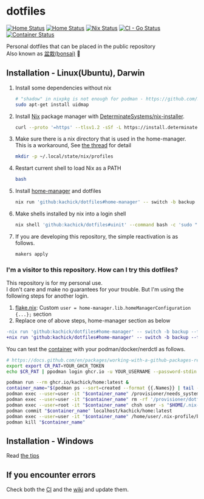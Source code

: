 # dotfiles

[![Home Status](https://github.com/kachick/dotfiles/actions/workflows/ci-home.yml/badge.svg?branch=main)](https://github.com/kachick/dotfiles/actions/workflows/ci-home.yml?query=branch%3Amain+)
[![Home Status](https://github.com/kachick/dotfiles/actions/workflows/windows.yml/badge.svg?branch=main)](https://github.com/kachick/dotfiles/actions/workflows/windows.yml?query=branch%3Amain+)
[![Nix Status](https://github.com/kachick/dotfiles/actions/workflows/ci-nix.yml/badge.svg?branch=main)](https://github.com/kachick/dotfiles/actions/workflows/ci-nix.yml?query=branch%3Amain+)
[![CI - Go Status](https://github.com/kachick/dotfiles/actions/workflows/ci-go.yml/badge.svg?branch=main)](https://github.com/kachick/dotfiles/actions/workflows/ci-go.yml?query=branch%3Amain+)
[![Container Status](https://github.com/kachick/dotfiles/actions/workflows/container.yml/badge.svg?branch=main)](https://github.com/kachick/dotfiles/actions/workflows/container.yml?query=branch%3Amain+)

Personal dotfiles that can be placed in the public repository\
Also known as [盆栽(bonsai)](https://en.wikipedia.org/wiki/Bonsai) 🌳

## Installation - Linux(Ubuntu), Darwin

1. Install some dependencies without nix
   ```bash
   # "shadow" in nixpkg is not enough for podman - https://github.com/NixOS/nixpkgs/issues/138423
   sudo apt-get install uidmap
   ```
1. Install [Nix](https://nixos.org/) package manager with [DeterminateSystems/nix-installer](https://github.com/DeterminateSystems/nix-installer).
   ```bash
   curl --proto '=https' --tlsv1.2 -sSf -L https://install.determinate.systems/nix | sh -s -- install
   ```
1. Make sure there is a nix directory that is used in the home-manager.\
   This is a workaround, See [the thread](https://www.reddit.com/r/Nix/comments/1443k3o/comment/jr9ht5g/?utm_source=reddit&utm_medium=web2x&context=3) for detail
   ```bash
   mkdir -p ~/.local/state/nix/profiles
   ```
1. Restart current shell to load Nix as a PATH
   ```bash
   bash
   ```
1. Install [home-manager](https://github.com/nix-community/home-manager) and dotfiles
   ```bash
   nix run 'github:kachick/dotfiles#home-manager' -- switch -b backup --flake 'github:kachick/dotfiles#kachick'
   ```
1. Make shells installed by nix into a login shell
   ```bash
   nix shell 'github:kachick/dotfiles#uinit' --command bash -c 'sudo "$(which uinit)" --user="$(whoami)" --dry_run=false'
   ```
1. If you are developing this repository, the simple reactivation is as follows.
   ```bash
   makers apply
   ```

### I'm a visitor to this repository. How can I try this dotfiles?

This repository is for my personal use.\
I don't care and make no guarantees for your trouble. But I'm using the following steps for another login.

1. [flake.nix](flake.nix): Custom `user = home-manager.lib.homeManagerConfiguration {...};` section
1. Replace one of above steps, home-manager section as below

```diff
-nix run 'github:kachick/dotfiles#home-manager' -- switch -b backup --flake 'github:kachick/dotfiles#kachick'
+nix run 'github:kachick/dotfiles#home-manager' -- switch -b backup --flake 'github:kachick/dotfiles#user'
```

You can test the [container](containers/Containerfile) with your podman/docker/nerdctl as follows.

```bash
# https://docs.github.com/en/packages/working-with-a-github-packages-registry/working-with-the-container-registry
export export CR_PAT=YOUR_GHCR_TOKEN
echo $CR_PAT | ppodman login ghcr.io -u YOUR_USERNAME --password-stdin

podman run --rm ghcr.io/kachick/home:latest &
container_name="$(podman ps --sort=created --format {{.Names}} | tail -1)"
podman exec --user=user -it "$container_name" /provisioner/needs_systemd.bash
podman exec --user=user -it "$container_name" rm -rf '/provisioner/dotfiles/'
podman exec --user=root -it "$container_name" chsh user -s "$HOME/.nix-profile/bin/zsh"
podman commit "$container_name" localhost/kachick/home:latest
podman exec --user=user -it "$container_name" /home/user/.nix-profile/bin/zsh
podman kill "$container_name"
```

## Installation - Windows

Read [the tips](config/windows/README.md)

## If you encounter errors

Check both the [CI](.github/workflows/ci-home.yml) and the [wiki](https://github.com/kachick/dotfiles/wiki) and update them.
